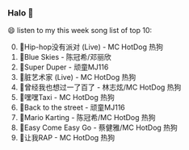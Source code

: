 

### Halo 👋

😄 listen to my this week song list of top 10:

0. 🌈Hip-hop没有派对 (Live) - MC HotDog 热狗
1. 🌈Blue Skies - 陈冠希/邓丽欣
2. 🌈Super Duper - 顽童MJ116
3. 🌈脏艺术家 (Live) - MC HotDog 热狗
4. 🌈曾经我也想过一了百了 - 林志炫/MC HotDog 热狗
5. 🌈嘿嘿Taxi - MC HotDog 热狗
6. 🌈Back to the street - 顽童MJ116
7. 🌈Mario Karting - 陈冠希/MC HotDog 热狗
8. 🌈Easy Come Easy Go - 蔡健雅/MC HotDog 热狗
9. 🌈让我RAP - MC HotDog 热狗

